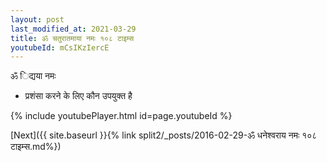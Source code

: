 ```yaml
---
layout: post
last_modified_at: 2021-03-29
title: ॐ चतुरातमाया नमः १०८ टाइम्स
youtubeId: mCsIKzIercE
---
```

 
 
 ॐ िद्यया नमः  
 
 -  प्रशंसा करने के लिए कौन उपयुक्त है 
 
  
 
  
 
 
 
 
 
 


{% include youtubePlayer.html id=page.youtubeId %}
 
[Next]({{ site.baseurl }}{% link  split2/_posts/2016-02-29-ॐ धनेश्वराय नमः १०८ टाइम्स.md%})
 
